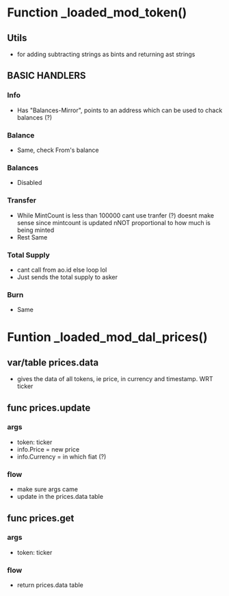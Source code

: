 # Function _loaded_mod_token()
## Utils 
- for adding subtracting strings as bints and returning ast strings
## BASIC HANDLERS
### Info
- Has "Balances-Mirror", points to an address which can be used to chack balances
(?)
### Balance
- Same, check From's balance
### Balances
- Disabled
### Transfer
- While MintCount is less than 100000 cant use tranfer
    (?) doesnt make sense since mintcount is updated nNOT proportional to how much is being minted
- Rest Same
### Total Supply
- cant call from ao.id else loop lol
- Just sends the total supply to asker
### Burn
- Same

# Funtion _loaded_mod_dal_prices()
## var/table prices.data
- gives the data of all tokens, ie price, in currency and timestamp. WRT ticker
## func prices.update
### args
- token: ticker
- info.Price = new price
- info.Currency = in which fiat  (?)
### flow
- make sure args came
- update in the prices.data table
## func prices.get
### args
- token: ticker
### flow
- return prices.data table
